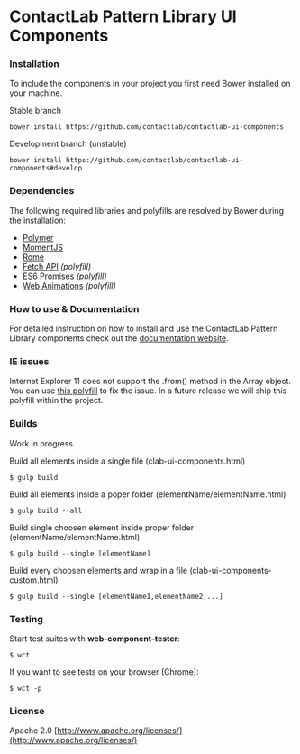 # ContactLab Pattern Library UI Components

### Installation
To include the components in your project you first need Bower installed on your machine.

Stable branch

	bower install https://github.com/contactlab/contactlab-ui-components

Development branch (unstable)

	bower install https://github.com/contactlab/contactlab-ui-components#develop

### Dependencies
The following required libraries and polyfills are resolved by Bower during the installation:

- [Polymer](https://www.polymer-project.org/1.0/)
- [MomentJS](http://momentjs.com/)
- [Rome](https://bevacqua.github.io/rome/)
- [Fetch API](http://github.github.io/fetch/) *(polyfill)*
- [ES6 Promises](https://github.com/stefanpenner/es6-promise) *(polyfill)*
- [Web Animations](https://github.com/web-animations/web-animations-js) *(polyfill)*

### How to use & Documentation
For detailed instruction on how to install and use the ContactLab Pattern Library components check out the [documentation website](https://ux.contactlab.com).

### IE issues
Internet Explorer 11 does not support the .from() method in the Array object. You can use [this polyfill](https://github.com/ChilldeinEistee/Array.from) to fix the issue. In a future release we will ship this polyfill within the project.

### Builds
Work in progress

Build all elements inside a single file (clab-ui-components.html)  

	$ gulp build

Build all elements inside a poper folder (elementName/elementName.html)  

	$ gulp build --all

Build single choosen element inside proper folder (elementName/elementName.html)  	

	$ gulp build --single [elementName]  

Build every choosen elements and wrap in a file (clab-ui-components-custom.html)

	$ gulp build --single [elementName1,elementName2,...]  

<!-- ### Building
* gulp build: 					creates a minified file containing all the components in the root folder.
* gulp build -s: 				vulcanize every single component separately.
* gulp build -s 'folder':		vulcanize specific component. -->

### Testing  
Start test suites with **web-component-tester**:

	$ wct

If you want to see tests on your browser (Chrome):

	$ wct -p

### License
Apache 2.0 [http://www.apache.org/licenses/](http://www.apache.org/licenses/)
